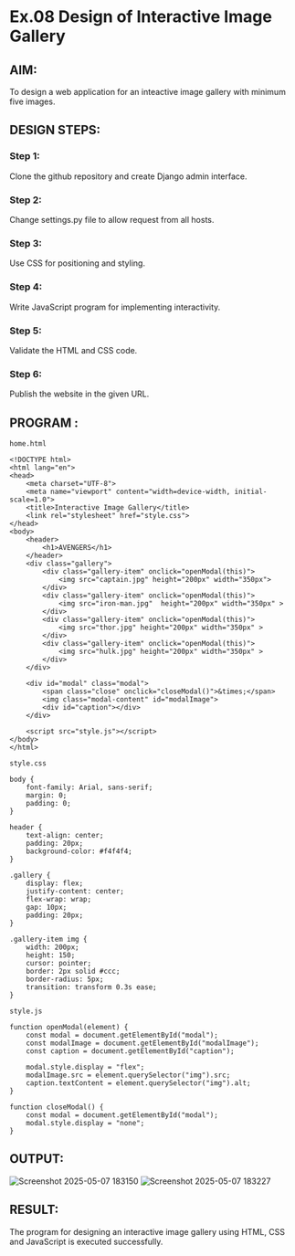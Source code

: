 # Ex.08 Design of Interactive Image Gallery


## AIM:
To design a web application for an inteactive image gallery with minimum five images.

## DESIGN STEPS:

### Step 1:
Clone the github repository and create Django admin interface.

### Step 2:
Change settings.py file to allow request from all hosts.

### Step 3:
Use CSS for positioning and styling.

### Step 4:
Write JavaScript program for implementing interactivity.

### Step 5:
Validate the HTML and CSS code.

### Step 6:
Publish the website in the given URL.

## PROGRAM :
```
home.html

<!DOCTYPE html>
<html lang="en">
<head>
    <meta charset="UTF-8">
    <meta name="viewport" content="width=device-width, initial-scale=1.0">
    <title>Interactive Image Gallery</title>
    <link rel="stylesheet" href="style.css">
</head>
<body>
    <header>
        <h1>AVENGERS</h1>
    </header>
    <div class="gallery">
        <div class="gallery-item" onclick="openModal(this)">
            <img src="captain.jpg" height="200px" width="350px">
        </div>
        <div class="gallery-item" onclick="openModal(this)">
            <img src="iron-man.jpg"  height="200px" width="350px" >
        </div>
        <div class="gallery-item" onclick="openModal(this)">
            <img src="thor.jpg" height="200px" width="350px" >
        </div>
        <div class="gallery-item" onclick="openModal(this)">
            <img src="hulk.jpg" height="200px" width="350px" >
        </div>
    </div>

    <div id="modal" class="modal">
        <span class="close" onclick="closeModal()">&times;</span>
        <img class="modal-content" id="modalImage">
        <div id="caption"></div>
    </div>

    <script src="style.js"></script>
</body>
</html>

style.css

body {
    font-family: Arial, sans-serif;
    margin: 0;
    padding: 0;
}

header {
    text-align: center;
    padding: 20px;
    background-color: #f4f4f4;
}

.gallery {
    display: flex;
    justify-content: center;
    flex-wrap: wrap;         
    gap: 10px;               
    padding: 20px;
}

.gallery-item img {
    width: 200px; 
    height: 150;
    cursor: pointer;
    border: 2px solid #ccc;
    border-radius: 5px;
    transition: transform 0.3s ease;
}

style.js

function openModal(element) {
    const modal = document.getElementById("modal");
    const modalImage = document.getElementById("modalImage");
    const caption = document.getElementById("caption");

    modal.style.display = "flex";
    modalImage.src = element.querySelector("img").src;
    caption.textContent = element.querySelector("img").alt;
}

function closeModal() {
    const modal = document.getElementById("modal");
    modal.style.display = "none";
}
```

## OUTPUT:
![Screenshot 2025-05-07 183150](https://github.com/user-attachments/assets/03726700-913f-4297-bd10-dd805815735d)
![Screenshot 2025-05-07 183227](https://github.com/user-attachments/assets/c3b0eeb9-63d3-4669-95d9-54340b2196d1)






## RESULT:
The program for designing an interactive image gallery using HTML, CSS and JavaScript is executed successfully.
